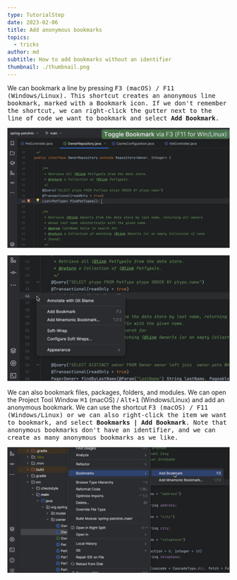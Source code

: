 ```yaml
---
type: TutorialStep
date: 2023-02-06
title: Add anonymous bookmarks
topics:
  - tricks
author: md
subtitle: How to add bookmarks without an identifier
thumbnail: ./thumbnail.png
---
```


We can bookmark a line by pressing <kbd>F3<kbd/> (macOS) / <kbd>F11</kbd> (Windows/Linux). This shortcut creates an anonymous line bookmark, marked with a Bookmark icon. If we don't remember the shortcut, we can right-click the gutter next to the line of code we want to bookmark and select **Add Bookmark**.

![Anonymous Bookmark](anonymous-bookmark.png)

![Add bookmark from the gutter](gutter-menu.png)

We can also bookmark files, packages, folders, and modules. We can open the Project Tool Window <kbd>⌘1</kbd> (macOS) / <kbd>Alt+1</kbd> (Windows/Linux) and add an anonymous bookmark. We can use the shortcut <kbd>F3<kbd/> (macOS) / <kbd>F11</kbd> (Windows/Linux) or we can also right-click the item we want to bookmark, and select **Bookmarks | Add Bookmark**. Note that anonymous bookmarks don't have an identifier, and we can create as many anonymous bookmarks as we like.

![Bookmark project item](bookmark-project-item.png)
